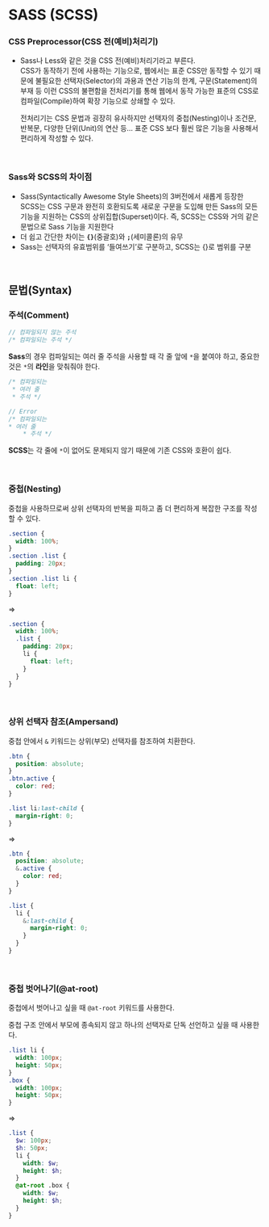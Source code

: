# SASS (SCSS)
### CSS Preprocessor(CSS 전(예비)처리기)
  - Sass나 Less와 같은 것을 CSS 전(예비)처리기라고 부른다. <br>
    CSS가 동작하기 전에 사용하는 기능으로, 웹에서는 표준 CSS만 동작할 수 있기 때문에 불필요한 선택자(Selector)의 과용과 연산 기능의 한계, 
    구문(Statement)의 부재 등 이런 CSS의 불편함을 전처리기를 통해 웹에서 동작 가능한 표준의 CSS로 컴파일(Compile)하여 확장 기능으로 상쇄할 수 있다.

    전처리기는 CSS 문법과 굉장히 유사하지만 선택자의 중첩(Nesting)이나 조건문, 반복문, 다양한 단위(Unit)의 연산 등… 표준 CSS 보다 훨씬 많은 기능을 사용해서 편리하게 작성할 수 있다.
    
 <br>
 
### Sass와 SCSS의 차이점

- Sass(Syntactically Awesome Style Sheets)의 3버전에서 새롭게 등장한 SCSS는 CSS 구문과 완전히 호환되도록 새로운 구문을 도입해 만든 Sass의 모든 기능을 지원하는 CSS의 상위집합(Superset)이다. 즉, SCSS는 CSS와 거의 같은 문법으로 Sass 기능을 지원한다
- 더 쉽고 간단한 차이는 **`{}`**(중괄호)와 **`;`**(세미콜론)의 유무
- Sass는 선택자의 유효범위를 ‘들여쓰기’로 구분하고, SCSS는 {}로 범위를 구분    

<br>

## 문법(Syntax)
### 주석(Comment)

```scss
// 컴파일되지 않는 주석
/* 컴파일되는 주석 */
```

**Sass**의 경우 컴파일되는 여러 줄 주석을 사용할 때 각 줄 앞에 `*`을 붙여야 하고, 중요한 것은 `*`의 **라인**을 맞춰줘야 한다.

```scss
/* 컴파일되는
 * 여러 줄
 * 주석 */

// Error
/* 컴파일되는
* 여러 줄
    * 주석 */
```

**SCSS**는 각 줄에 `*`이 없어도 문제되지 않기 때문에 기존 CSS와 호환이 쉽다.

<br>

### 중첩(Nesting)

중첩을 사용하므로써 상위 선택자의 반복을 피하고 좀 더 편리하게 복잡한 구조를 작성할 수 있다.

```css
.section {
  width: 100%;
}
.section .list {
  padding: 20px;
}
.section .list li {
  float: left;
}
```

⇒

```scss
.section {
  width: 100%;
  .list {
    padding: 20px;
    li {
      float: left;
    }
  }
}
```

<br>

### 상위 선택자 참조(Ampersand)

중첩 안에서 `&` 키워드는 상위(부모) 선택자를 참조하여 치환한다.

```css
.btn {
  position: absolute;
}
.btn.active {
  color: red;
}

.list li:last-child {
  margin-right: 0;
}
```

⇒

```scss
.btn {
  position: absolute;
  &.active {
    color: red;
  }
}

.list {
  li {
    &:last-child {
      margin-right: 0;
    }
  }
}
```

<br>

### 중첩 벗어나기(@at-root)

중첩에서 벗어나고 싶을 때 `@at-root` 키워드를 사용한다.

중첩 구조 안에서 부모에 종속되지 않고 하나의 선택자로 단독 선언하고 싶을 때 사용한다.

```css
.list li {
  width: 100px;
  height: 50px;
}
.box {
  width: 100px;
  height: 50px;
}
```

⇒

```scss
.list {
  $w: 100px;
  $h: 50px;
  li {
    width: $w;
    height: $h;
  }
  @at-root .box {
    width: $w;
    height: $h;
  }
}
```
